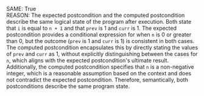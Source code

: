 SAME: True  
REASON: The expected postcondition and the computed postcondition describe the same logical state of the program after execution. Both state that `i` is equal to `n + 1` and that `prev` is 1 and `curr` is 1. The expected postcondition provides a conditional expression for when `n` is 0 or greater than 0, but the outcome (`prev` is 1 and `curr` is 1) is consistent in both cases. The computed postcondition encapsulates this by directly stating the values of `prev` and `curr` as 1, without explicitly distinguishing between the cases for `n`, which aligns with the expected postcondition's ultimate result. Additionally, the computed postcondition specifies that `n` is a non-negative integer, which is a reasonable assumption based on the context and does not contradict the expected postcondition. Therefore, semantically, both postconditions describe the same program state.